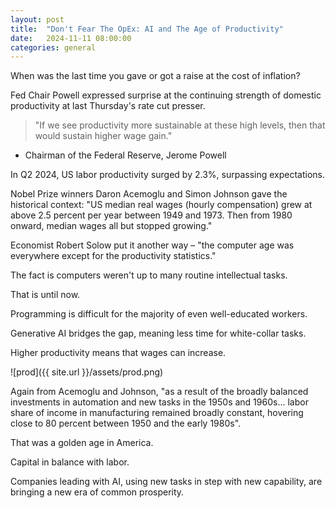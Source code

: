 ```yaml
---
layout: post
title:  "Don't Fear The OpEx: AI and The Age of Productivity"
date:   2024-11-11 08:00:00
categories: general
---
```


When was the last time you gave or got a raise at the cost of inflation?

Fed Chair Powell expressed surprise at the continuing strength of domestic productivity at last Thursday's rate cut presser.

>"If we see productivity more sustainable at these high levels, then that would sustain higher wage gain."
- Chairman of the Federal Reserve, Jerome Powell

In Q2 2024, US labor productivity surged by 2.3%, surpassing expectations.

Nobel Prize winners Daron Acemoglu and Simon Johnson gave the historical context: "US median real wages (hourly compensation) grew at above 2.5 percent per year between 1949 and 1973. Then from 1980 onward, median wages all but stopped growing."

Economist Robert Solow put it another way – "the computer age was everywhere except for the productivity statistics." 

The fact is computers weren't up to many routine intellectual tasks.

That is until now.

Programming is difficult for the majority of even well-educated workers. 

Generative AI bridges the gap, meaning less time for white-collar tasks.

Higher productivity means that wages can increase.

![prod]({{ site.url }}/assets/prod.png)

Again from Acemoglu and Johnson, "as a result of the broadly balanced investments in automation and new tasks in the 1950s and 1960s... labor share of income in manufacturing remained broadly constant, hovering close to 80 percent between 1950 and the early 1980s".

That was a golden age in America.

Capital in balance with labor. 

Companies leading with AI, using new tasks in step with new capability, are bringing a new era of common prosperity.

